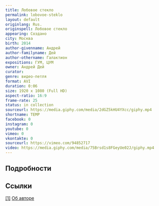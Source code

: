 ```yaml
---
title: Лобовое стекло
permalink: lobovoe-steklo
layout: default
originlang: Rus.
originspell: Лобовое стекло
appearing: Создано
city: Москва
birth: 2014
author-givenname: Андрей
author-familyname: Дей
author-othername: Галактион
expositions: ГУМ, ЦУМ
owner: Андрей Дей
curator:
genre: видео-петля
format: AVI
duration: 0:06
size: 1920 x 1080 (Full HD)
aspect-ratio: 16:9
frame-rate: 25
status: in collection
sourceurl: https://media.giphy.com/media/2dGZ5kHU4YXcc/giphy.mp4
shortname: TEMP
facebook: 0
instagram: 0
youtube: 0
vimeo: 0
vkontakte: 0
sourceurl: https://vimeo.com/94852717
video: https://media.giphy.com/media/75Brsd1s8FGeyUe02J/giphy.mp4
---
```


## Подробности

## Ссылки

[[1]](#a1) <span id="f1"></span> [Об авторе](index)
